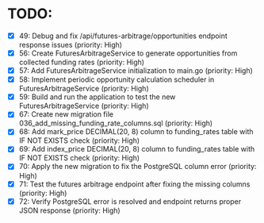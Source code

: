 # TODO:

- [x] 49: Debug and fix /api/futures-arbitrage/opportunities endpoint response issues (priority: High)
- [x] 56: Create FuturesArbitrageService to generate opportunities from collected funding rates (priority: High)
- [x] 57: Add FuturesArbitrageService initialization to main.go (priority: High)
- [x] 58: Implement periodic opportunity calculation scheduler in FuturesArbitrageService (priority: High)
- [x] 59: Build and run the application to test the new FuturesArbitrageService (priority: High)
- [x] 67: Create new migration file 036_add_missing_funding_rate_columns.sql (priority: High)
- [x] 68: Add mark_price DECIMAL(20, 8) column to funding_rates table with IF NOT EXISTS check (priority: High)
- [x] 69: Add index_price DECIMAL(20, 8) column to funding_rates table with IF NOT EXISTS check (priority: High)
- [x] 70: Apply the new migration to fix the PostgreSQL column error (priority: High)
- [x] 71: Test the futures arbitrage endpoint after fixing the missing columns (priority: High)
- [x] 72: Verify PostgreSQL error is resolved and endpoint returns proper JSON response (priority: High)
